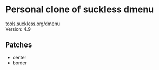 # Personal clone of suckless dmenu
[tools.suckless.org/dmenu](https://tools.suckless.org/dmenu)<br/>
Version: 4.9

## Patches
* center
* border

